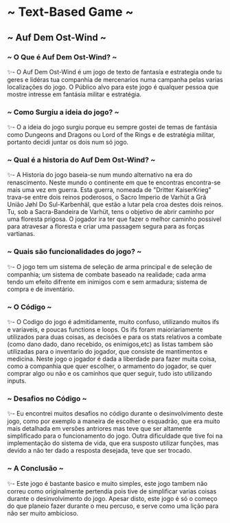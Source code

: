 <h1> ~ Text-Based Game ~ </h2>
<h2> ~ Auf Dem Ost-Wind ~ </h2>

<h3> ~ O Que é Auf Dem Ost-Wind? ~ </h3>
✨- O Auf Dem Ost-Wind é um jogo de texto de fantasía e estrategia onde tu geres e lidéras tua companhia de mercenarios numa campanha pelas varias localizações do jogo. O Público alvo para este jogo é qualquer pessoa que mostre intresse em fantásia militar e estratégia.

<h3> ~ Como Surgiu a ideia do jogo? ~ </h3>
✨- O a ideia do jogo surgiu porque eu sempre gostei de temas de fantásia como Dungeons and Dragons ou Lord of the Rings e de estratégia militar, portanto decidi juntar os dois num só jogo.

<h3> ~ Qual é a historia do Auf Dem Ost-Wind? ~ </h3>
✨- A Historia do jogo baseia-se num mundo alternativo na era do renascimento. Neste mundo o continente em que te encontras encontra-se mais uma vez em guerra. Esta guerra, nomeada de "Dritter KaiserKrieg" trava-se entre dois reinos poderosos, o Sacro Imperio de Varhüt a Grã União Jøhl Do Sul-Karbenhäl, que estão a lutar pela croa destes dois reinos. Tu, sob a Sacra-Bandeira de Varhüt, tens o objetivo de abrir caminho por uma floresta prigosa. O jogador ira ter que fazer o melhor caminho possivel para atravesar a floresta e criar uma passagem segura para as forças vartianas.

<h3> ~ Quais são funcionalidades do jogo? ~ </h3>
✨- O jogo tem um sistema de seleção de arma principal e de seleção de companhia; um sistema de combate baseado na realidade; cada arma tendo um efeito difrente em inimigos com e sem armadura; sistema de compra e de inventário.

<h3> ~ O Código ~ </h3>
✨- O Codigo do jogo é admitidamente, muito confuso, utilizando muitos ifs e variaveis, e poucas functions e loops. Os ifs foram maioriariamente utilizados para duas coisas, as decisões e para os stats relativos a combate (como dano dado, dano recebido, os enimigos,etc) as listas tambem são utilizadas para o inventario do jogador, que consiste de mantimentos e medicina. Neste jogo o jogador é dada a liberdade para fazer muita coisa, como a companhia que quer escolher, o armamento do jogador, se quer comprar algo ou não e os caminhos que quer seguir, tudo isto utilizando inputs.

<h3> ~ Desafios no Código ~ </h3>
✨- Eu encontrei muitos desafios no código durante o desinvolvimento deste jogo, como por exemplo a maneira de escolher o esquadrão, que era muito mais detalhada em versões antriores mas teve que ser altamente simplificado para o funcionamento do jogo. Outra dificuldade que tive foi na implementação do sistema de vida, que era susposto utilizar funções, mas devido a não ter dado a resposta desejada, teve que ser trocado.


<h3> ~ A Conclusão ~ </h3>
✨- Este jogo é bastante basico e muito simples, este jogo tambem não correu como originalmente pertendia pois tive de simplificar varias coisas durante o desinvolvimento do jogo.
Apesar disto, este jogo é só o começo do que planeio fazer durante o meu percuso, e serve como uma lição para não ser muito ambicioso.


